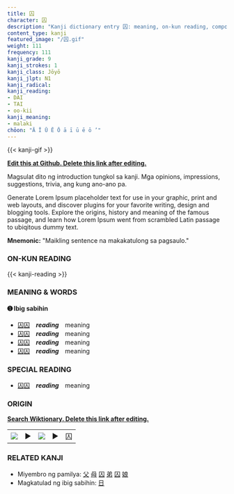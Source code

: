 ```yaml
---
title: 囚
character: 囚
description: "Kanji dictionary entry 囚: meaning, on-kun reading, compounds, origin, related kanji"
content_type: kanji
featured_image: "/囚.gif"
weight: 111
frequency: 111
kanji_grade: 9
kanji_strokes: 1
kanji_class: Jōyō
kanji_jlpt: N1
kanji_radical: 
kanji_reading: 
- DAI
- TAI
- oo-kii
kanji_meaning:
- malaki
chōon: "Ā Ī Ū Ē Ō ā ī ū ē ō ’"
---
```

[//]: # (Don't edit the line below. Kanji animated GIF code is automatically generated.)
{{< kanji-gif >}}

[//]: # (Edit below this line.)

**[Edit this at Github. Delete this link after editing.](https://github.com/tim0g/tim/tree/main/content/kanji/囚/index.md)**

Magsulat dito ng introduction tungkol sa kanji. Mga opinions, impressions, suggestions, trivia, ang kung ano-ano pa.

Generate Lorem Ipsum placeholder text for use in your graphic, print and web layouts, and discover plugins for your favorite writing, design and blogging tools. Explore the origins, history and meaning of the famous passage, and learn how Lorem Ipsum went from scrambled Latin passage to ubiqitous dummy text.
 
**Mnemonic:** "Maikling sentence na makakatulong sa pagsaulo."

### ON-KUN READING

[//]: # (Don't edit the line below. ON-KUN READING code is automatically generated.)
{{< kanji-reading >}}

### MEANING & WORDS

#### ➊ **Ibig sabihin**
  - [囚](../囚)[囚](../囚)　***reading***　meaning
  - [囚](../囚)[囚](../囚)　***reading***　meaning
  - [囚](../囚)[囚](../囚)　***reading***　meaning
  - [囚](../囚)[囚](../囚)　***reading***　meaning

### SPECIAL READING
  - [囚](../囚)[囚](../囚)　***reading***　meaning

### ORIGIN

**[Search Wiktionary. Delete this link after editing.](https://wiktionary.org/wiki/囚)**
<table class="kanji-table"><tr><td>
<img src="60px-囚-bronze.svg.png">
</td><td>▶</td><td>
<img src="60px-囚-oracle.svg.png">
</td><td>▶</td>
<td class="kanji-origin">囚</td>
</tr></table>

### RELATED KANJI
- Miyembro ng pamilya: [父](../父) [母](../母) [囚](../囚) [弟](../弟) [囚](../囚) [娘](../娘)
- Magkatulad ng ibig sabihin: [日](../日)
